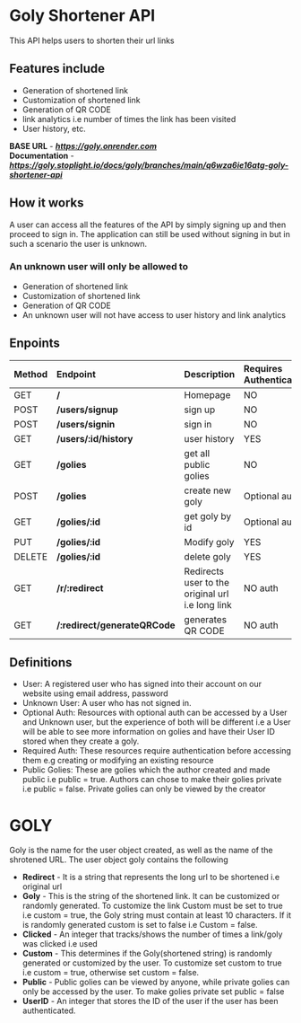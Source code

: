 # Goly Shortener API

This API helps users to shorten their url links

## Features include
- Generation of shortened link
- Customization of shortened link
- Generation of QR CODE
- link analytics  i.e number of times the link has been visited
- User history, etc.

**BASE URL** - ***https://goly.onrender.com***  
**Documentation** - ***https://goly.stoplight.io/docs/goly/branches/main/q6wza6ie16atg-goly-shortener-api*** 

## How it works
A user can access all the features of the API by simply signing up and then
proceed to sign in. The application can still be used without signing in 
but in such a scenario the user is unknown. 

### An unknown user will only be allowed to 
- Generation of shortened link
- Customization of shortened link
- Generation of QR CODE
- An unknown user will not have access to user history and link analytics

## Enpoints
| Method | Endpoint | Description | Requires Authentication? |  
| :----- | :------- | :---------- | :----------------------- |  
| GET | **/** | Homepage | NO |  
| POST | **/users/signup** | sign up | NO |  
| POST | **/users/signin** | sign in | NO |  
| GET | **/users/:id/history** | user history | YES |  
| GET | **/golies** | get all public golies | NO |  
| POST | **/golies** | create new goly | Optional auth |  
| GET | **/golies/:id** | get goly by id | Optional auth |  
| PUT | **/golies/:id** | Modify goly | YES |  
| DELETE | **/golies/:id** | delete goly | YES |  
| GET | **/r/:redirect** | Redirects user to the original url i.e long link | NO auth |  
| GET | **/:redirect/generateQRCode** | generates QR CODE | NO auth |  


## Definitions
* User: A registered user who has signed into their account on our website using email address, password
* Unknown User: A user who has not signed in.
* Optional Auth: Resources with optional auth can be accessed by a User and Unknown user, but the 
experience of both will be different i.e a User will be able to see more information on golies and 
have their User ID stored when they create a goly. 
* Required Auth: These resources require authentication before accessing them e.g creating or modifying an existing resource
* Public Golies: These are golies which the author created and made public i.e public = true. Authors can chose to 
make their golies private i.e public = false. Private golies can only be viewed by the creator

# GOLY
 Goly is the name for the user object created, as well as the name of the shrotened URL. The
 user object goly contains the following
- **Redirect** - It is a string that represents the long url to be shortened i.e original url
-	**Goly** - This is the string of the  shortened link. It can be customized or randomly generated. 
To customize the link Custom must be set to true i.e custom = true, the Goly string must contain 
at least 10 characters. If it is randomly generated custom is set to false i.e Custom = false.
-	**Clicked** -  An integer that tracks/shows the number of times a link/goly was clicked i.e used
-	**Custom** - This determines if the Goly(shortened string) is randomly generated or customized by 
the user. To customize set custom to true i.e custom = true, otherwise set custom = false. 
-	**Public** - Public golies can be viewed by anyone, while private golies can only be accessed by the 
user. To make golies private set public = false
-	**UserID** - An integer that stores the ID of the user if the user has been authenticated.




